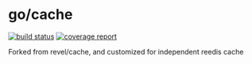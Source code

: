 # go/cache

[![build status](https://git.tech.kora.id/go/cache/badges/master/build.svg)](https://git.tech.kora.id/go/cache/commits/master) [![coverage report](https://git.tech.kora.id/go/cache/badges/master/coverage.svg)](https://git.tech.kora.id/go/cache/commits/master)

Forked from revel/cache, and customized for independent reedis cache 